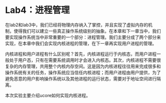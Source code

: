 # Lab4：进程管理

在lab2和lab3中，我们已经将物理内存纳入了掌控，并且实现了虚拟内存的机制，使得我们可以建立一些真正操作系统级别的抽象。在本章和下一章当中，我们要实现操作系统当中非常重要的一个部分：进程管理。我们主要分成了两个部分来实现，在本章中我们会实现内核进程的管理，在下一章再实现用户进程的管理。

内核进程和用户进程有什么区别呢？首先，内核进程运行于内核态，而用户进程一般处于用户态，只有在需要系统调用时才会进入内核态。其次，内核进程不需要很复杂的内存管理，共用整个内核内存空间。这是因为内核进程往往用来完成很多和操作系统有关的任务，操作系统应当信任内核进程；而用户进程由用户提供，为了避免恶意的用户影响操作系统以及其他进程的运行状态，需要对于地址空间进行隔离。

本次实验主要介绍ucore如何实现内核进程。
